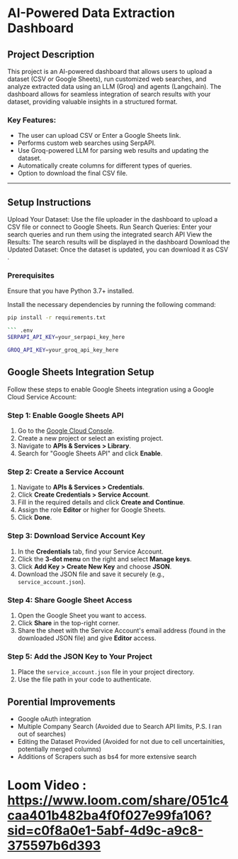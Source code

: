 # AI-Powered Data Extraction Dashboard

## Project Description
This project is an AI-powered dashboard that allows users to upload a dataset (CSV or Google Sheets), run customized web searches, and analyze extracted data using an LLM (Groq) and agents (Langchain). The dashboard allows for seamless integration of search results with your dataset, providing valuable insights in a structured format.

### Key Features:
- The user can upload CSV or Enter a Google Sheets link.
- Performs custom web searches using SerpAPI.
- Use Groq-powered LLM for parsing web results and updating the dataset.
- Automatically create columns for different types of queries.
- Option to download the final CSV file.
  
---

## Setup Instructions
Upload Your Dataset:
Use the file uploader in the dashboard to upload a CSV file or connect to Google Sheets.
Run Search Queries:
Enter your search queries and run them using the integrated search API 
View the Results:
The search results will be displayed in the dashboard
Download the Updated Dataset:
Once the dataset is updated, you can download it as CSV .

### Prerequisites
Ensure that you have Python 3.7+ installed.

Install the necessary dependencies by running the following command:

```bash
pip install -r requirements.txt

``` .env
SERPAPI_API_KEY=your_serpapi_key_here

GROQ_API_KEY=your_groq_api_key_here
```

## Google Sheets Integration Setup

Follow these steps to enable Google Sheets integration using a Google Cloud Service Account:

### Step 1: Enable Google Sheets API
1. Go to the [Google Cloud Console](https://console.cloud.google.com/).
2. Create a new project or select an existing project.
3. Navigate to **APIs & Services > Library**.
4. Search for "Google Sheets API" and click **Enable**.

### Step 2: Create a Service Account
1. Navigate to **APIs & Services > Credentials**.
2. Click **Create Credentials > Service Account**.
3. Fill in the required details and click **Create and Continue**.
4. Assign the role **Editor** or higher for Google Sheets.
5. Click **Done**.

### Step 3: Download Service Account Key
1. In the **Credentials** tab, find your Service Account.
2. Click the **3-dot menu** on the right and select **Manage keys**.
3. Click **Add Key > Create New Key** and choose **JSON**.
4. Download the JSON file and save it securely (e.g., `service_account.json`).

### Step 4: Share Google Sheet Access
1. Open the Google Sheet you want to access.
2. Click **Share** in the top-right corner.
3. Share the sheet with the Service Account's email address (found in the downloaded JSON file) and give **Editor** access.

### Step 5: Add the JSON Key to Your Project
1. Place the `service_account.json` file in your project directory.
2. Use the file path in your code to authenticate.



## Porential Improvements
- Google oAuth integration
- Multiple Company Search (Avoided due to Search API limits, P.S. I ran out of searches)
- Editing the Dataset Provided (Avoided for not due to cell uncertainities, potentially merged columns)
- Additions of Scrapers such as bs4 for more extensive search


# Loom Video : https://www.loom.com/share/051c4caa401b482ba4f0f027e99fa106?sid=c0f8a0e1-5abf-4d9c-a9c8-375597b6d393